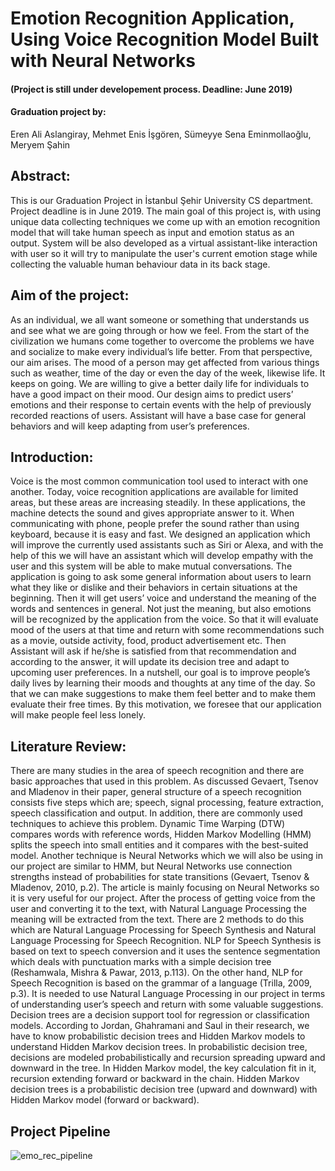 # Emotion Recognition Application, Using Voice Recognition Model Built with Neural Networks

#### (Project is still under developement process. Deadline: June 2019)

#### Graduation project by: 
  Eren Ali Aslangiray,
  Mehmet Enis İşgören,
  Sümeyye Sena Eminmollaoğlu,
  Meryem Şahin
  
## Abstract:  
  This is our Graduation Project in İstanbul Şehir University CS department. Project deadline is in June 2019. The main goal of this project is, with using unique data collecting techniques we come up with an emotion recognition model that will take human speech as input and emotion status as an output. System will be also developed as a virtual assistant-like interaction with user so it will try to manipulate the user's current emotion stage while collecting the valuable human behaviour data in its back stage.

## Aim of the project:

  As an individual, we all want someone or something that understands us and see what we are going through or how we feel. From the start of the civilization we humans come together to overcome the problems we have and socialize to make every individual’s life better. From that perspective, our aim arises.
  The mood of a person may get affected from various things such as weather, time of the day or even the day of the week, likewise life. It keeps on going. We are willing to give a better daily life for individuals to have a good impact on their mood. Our design aims to predict users’ emotions and their response to certain events with the help of previously recorded reactions of users. Assistant will have a base case for general behaviors and will keep adapting from user’s preferences.
  
## Introduction:

  Voice is the most common communication tool used to interact with one another. Today, voice recognition applications are available for limited areas, but these areas are increasing steadily. In these applications, the machine detects the sound and gives appropriate answer to it. When communicating with phone, people prefer the sound rather than using keyboard, because it is easy and fast. We designed an application which will improve the currently used assistants such as Siri or Alexa, and with the help of this we will have an assistant which will develop empathy with the user and this system will be able to make mutual conversations. The application is going to ask some general information about users to learn what they like or dislike and their behaviors in certain situations at the beginning. Then it will get users’ voice and understand the meaning of the words and sentences in general. Not just the meaning, but also emotions will be recognized by the application from the voice. So that it will evaluate mood of the users at that time and return with some recommendations such as a movie, outside activity, food, product advertisement etc. Then Assistant will ask if he/she is satisfied from that recommendation and according to the answer, it will update its decision tree and adapt to upcoming user preferences.
  In a nutshell, our goal is to improve people’s daily lives by learning their moods and thoughts at any time of the day. So that we can make suggestions to make them feel better and to make them evaluate their free times. By this motivation, we foresee that our application will make people feel less lonely.

## Literature Review:

  There are many studies in the area of speech recognition and there are basic approaches that used in this problem. As discussed Gevaert, Tsenov and Mladenov in their paper, general structure of a speech recognition consists five steps which are; speech, signal processing, feature extraction, speech classification and output. In addition, there are commonly used techniques to achieve this problem. Dynamic Time Warping (DTW) compares words with reference words, Hidden Markov Modelling (HMM) splits the speech into small entities and it compares with the best-suited model. Another technique is Neural Networks which we will also be using in our project are similar to HMM, but Neural Networks use connection strengths instead of probabilities for state transitions (Gevaert, Tsenov & Mladenov, 2010, p.2). The article is mainly focusing on Neural Networks so it is very useful for our project.
  After the process of getting voice from the user and converting it to the text, with Natural Language Processing the meaning will be extracted from the text. There are 2 methods to do this which are Natural Language Processing for Speech Synthesis and Natural Language Processing for Speech Recognition. NLP for Speech Synthesis is based on text to speech conversion and it uses the sentence segmentation which deals with punctuation marks with a simple decision tree (Reshamwala, Mishra & Pawar, 2013, p.113). On the other hand, NLP for Speech Recognition is based on the grammar of a language (Trilla, 2009, p.3). It is needed to use Natural Language Processing in our project in terms of understanding user’s speech and return with some valuable suggestions.
  Decision trees are a decision support tool for regression or classification models. According to Jordan, Ghahramani and Saul in their research, we have to know probabilistic decision trees and Hidden Markov models to understand Hidden Markov decision trees. In probabilistic decision tree, decisions are modeled probabilistically and recursion spreading upward and downward in the tree. In Hidden Markov model, the key calculation fit in it, recursion extending forward or backward in the chain. Hidden Markov decision trees is a probabilistic decision tree (upward and downward) with Hidden Markov model (forward or backward).

## Project Pipeline
![emo_rec_pipeline](https://user-images.githubusercontent.com/36948475/54489944-95777500-48c2-11e9-875b-01f1b6ce6492.png)
